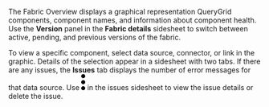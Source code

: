 The Fabric Overview displays a graphical representation QueryGrid components, component names, and information about component health. Use the **Version** panel in the **Fabric details** sidesheet to switch between active, pending, and previous versions of the fabric.

To view a specific component, select data source, connector, or link in the graphic. Details of the selection appear in a sidesheet with two tabs. If there are any issues, the **Issues** tab displays the number of error messages for that data source. Use ![""](Images/zsz1597101912145.svg) in the issues sidesheet to view the issue details or delete the issue.

